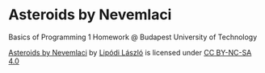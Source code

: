 # Asteroids by Nevemlaci

Basics of Programming 1 Homework @ Budapest University of Technology


[Asteroids by Nevemlaci](https://github.com/nevemlaci/Prog1_NHF1) by [Lipódi László](https://github.com/nevemlaci) is licensed under [CC BY-NC-SA 4.0](http://creativecommons.org/licenses/by-nc-sa/4.0/?ref=chooser-v1)
